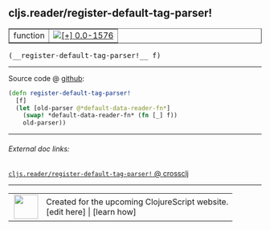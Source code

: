 ## cljs.reader/register-default-tag-parser!



 <table border="1">
<tr>
<td>function</td>
<td><a href="https://github.com/cljsinfo/cljs-api-docs/tree/0.0-1576"><img valign="middle" alt="[+] 0.0-1576" title="Added in 0.0-1576" src="https://img.shields.io/badge/+-0.0--1576-lightgrey.svg"></a> </td>
</tr>
</table>


 <samp>
(__register-default-tag-parser!__ f)<br>
</samp>

---







Source code @ [github](https://github.com/clojure/clojurescript/blob/r2227/src/cljs/cljs/reader.cljs#L581-L585):

```clj
(defn register-default-tag-parser!
  [f]
  (let [old-parser @*default-data-reader-fn*]
    (swap! *default-data-reader-fn* (fn [_] f))
    old-parser))
```

<!--
Repo - tag - source tree - lines:

 <pre>
clojurescript @ r2227
└── src
    └── cljs
        └── cljs
            └── <ins>[reader.cljs:581-585](https://github.com/clojure/clojurescript/blob/r2227/src/cljs/cljs/reader.cljs#L581-L585)</ins>
</pre>

-->

---



###### External doc links:

[`cljs.reader/register-default-tag-parser!` @ crossclj](http://crossclj.info/fun/cljs.reader.cljs/register-default-tag-parser%21.html)<br>

---

 <table>
<tr><td>
<img valign="middle" align="right" width="48px" src="http://i.imgur.com/Hi20huC.png">
</td><td>
Created for the upcoming ClojureScript website.<br>
[edit here] | [learn how]
</td></tr></table>

[edit here]:https://github.com/cljsinfo/cljs-api-docs/blob/master/cljsdoc/cljs.reader_register-default-tag-parserBANG.cljsdoc
[learn how]:https://github.com/cljsinfo/cljs-api-docs/wiki/cljsdoc-files

<!--

This information was too distracting to show to readers, but I'll leave it
commented here since it is helpful to:

- pretty-print the data used to generate this document
- and show how to retrieve that data



The API data for this symbol:

```clj
{:ns "cljs.reader",
 :name "register-default-tag-parser!",
 :type "function",
 :signature ["[f]"],
 :source {:code "(defn register-default-tag-parser!\n  [f]\n  (let [old-parser @*default-data-reader-fn*]\n    (swap! *default-data-reader-fn* (fn [_] f))\n    old-parser))",
          :title "Source code",
          :repo "clojurescript",
          :tag "r2227",
          :filename "src/cljs/cljs/reader.cljs",
          :lines [581 585]},
 :full-name "cljs.reader/register-default-tag-parser!",
 :full-name-encode "cljs.reader_register-default-tag-parserBANG",
 :history [["+" "0.0-1576"]]}

```

Retrieve the API data for this symbol:

```clj
;; from Clojure REPL
(require '[clojure.edn :as edn])
(-> (slurp "https://raw.githubusercontent.com/cljsinfo/cljs-api-docs/catalog/cljs-api.edn")
    (edn/read-string)
    (get-in [:symbols "cljs.reader/register-default-tag-parser!"]))
```

-->
